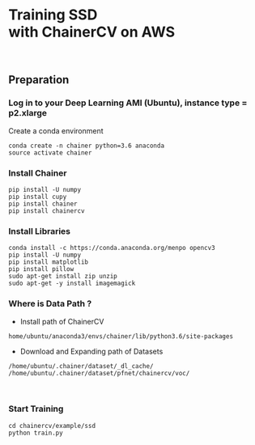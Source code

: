 # Training SSD <br>with ChainerCV on AWS

<br>

## Preparation

### Log in to your Deep Learning AMI (Ubuntu), instance type = p2.xlarge


Create a conda environment

```
conda create -n chainer python=3.6 anaconda
source activate chainer
```

### Install Chainer

```
pip install -U numpy
pip install cupy
pip install chainer
pip install chainercv
```

### Install Libraries
```
conda install -c https://conda.anaconda.org/menpo opencv3
pip install -U numpy
pip install matplotlib
pip install pillow
sudo apt-get install zip unzip
sudo apt-get -y install imagemagick
```

### Where is Data Path ?

* Install path of ChainerCV
```
home/ubuntu/anaconda3/envs/chainer/lib/python3.6/site-packages
```

* Download and Expanding path of Datasets
```
/home/ubuntu/.chainer/dataset/_dl_cache/
/home/ubuntu/.chainer/dataset/pfnet/chainercv/voc/
```

<br>

### Start Training


```
cd chainercv/example/ssd
python train.py
```
